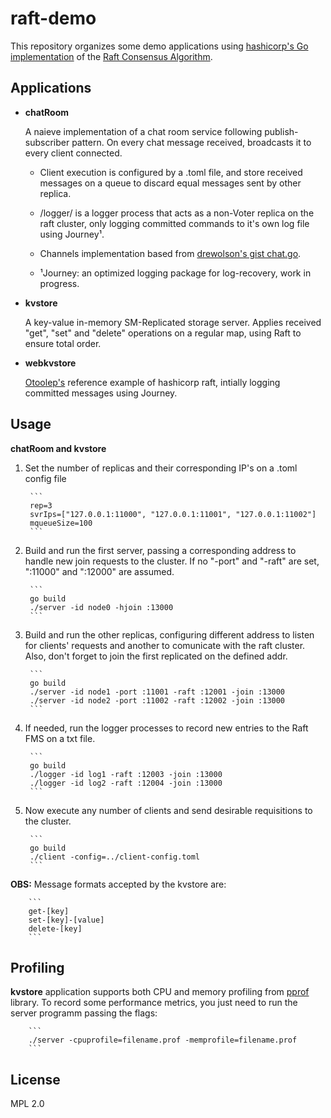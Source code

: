 # raft-demo

This repository organizes some demo applications using [hashicorp's Go implementation](https://github.com/hashicorp/raft) of the [Raft Consensus Algorithm](https://raft.github.io).

## Applications

* **chatRoom**
	
	A naieve implementation of a chat room service following publish-subscriber pattern. On every chat message received, broadcasts it to every client connected.
	
	- Client execution is configured by a .toml file, and store received messages on a queue to discard equal messages sent by other replica.

	- /logger/ is a logger process that acts as a non-Voter replica on the raft cluster, only logging committed commands to it's own log file using Journey¹.

	- Channels implementation based from [drewolson's gist chat.go](https://gist.github.com/drewolson/3950226).
	
	- ¹Journey: an optimized logging package for log-recovery, work in progress.

* **kvstore**
	
	A key-value in-memory SM-Replicated storage server. Applies received "get", "set" and "delete" operations on a regular map, using Raft to ensure total order.

* **webkvstore**
	
	[Otoolep's](https://github.com/otoolep/hraftd) reference example of hashicorp raft, intially logging committed messages using Journey.

## Usage

**chatRoom and kvstore** 

1. Set the number of replicas and their corresponding IP's on a .toml config file

		```
		rep=3
		svrIps=["127.0.0.1:11000", "127.0.0.1:11001", "127.0.0.1:11002"]
		mqueueSize=100
		```

2. Build and run the first server, passing a corresponding address to handle new join requests to the cluster. If no "-port" and "-raft" are set, ":11000" and ":12000" are assumed.
	
		```
		go build
		./server -id node0 -hjoin :13000
		```

3. Build and run the other replicas, configuring different address to listen for clients' requests and another to comunicate with the raft cluster. Also, don't forget to join the first replicated on the defined addr.
	
		```
		go build
		./server -id node1 -port :11001 -raft :12001 -join :13000
		./server -id node2 -port :11002 -raft :12002 -join :13000
		```

4. If needed, run the logger processes to record new entries to the Raft FMS on a txt file.
	
		```
		go build
		./logger -id log1 -raft :12003 -join :13000
		./logger -id log2 -raft :12004 -join :13000
		```

5. Now execute any number of clients and send desirable requisitions to the cluster.

		```
		go build
		./client -config=../client-config.toml
		```

**OBS:** Message formats accepted by the kvstore are:

		```
		get-[key]
		set-[key]-[value]
		delete-[key]
		``` 

## Profiling

**kvstore** application supports both CPU and memory profiling from [pprof](https://golang.org/pkg/runtime/pprof/) library. To record some performance metrics, you just need to run the server programm passing the flags:

		```
		./server -cpuprofile=filename.prof -memprofile=filename.prof
		```

## License
MPL 2.0